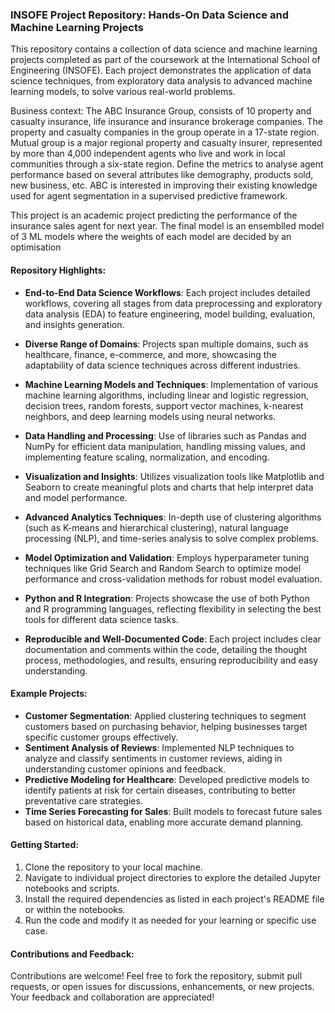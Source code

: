 ### INSOFE Project Repository: Hands-On Data Science and Machine Learning Projects

This repository contains a collection of data science and machine learning projects completed as part of the coursework at the International School of Engineering (INSOFE). Each project demonstrates the application of data science techniques, from exploratory data analysis to advanced machine learning models, to solve various real-world problems.

Business context:
The ABC Insurance Group, consists of 10 property and casualty insurance,
life insurance and insurance brokerage companies. The property and
casualty companies in the group operate in a 17-state region. Mutual group
is a major regional property and casualty insurer, represented by more than
4,000 independent agents who live and work in local communities through
a six-state region. Define the metrics to analyse agent performance based
on several attributes like demography, products sold, new business, etc.
ABC is interested in improving their existing knowledge used for agent
segmentation in a supervised predictive framework. 

This project is an academic project predicting the performance of the insurance sales agent for next year.
The final model is an ensemblled model of 3 ML models where the weights of each model are decided by an optimisation 

#### Repository Highlights:

- **End-to-End Data Science Workflows**: Each project includes detailed workflows, covering all stages from data preprocessing and exploratory data analysis (EDA) to feature engineering, model building, evaluation, and insights generation.

- **Diverse Range of Domains**: Projects span multiple domains, such as healthcare, finance, e-commerce, and more, showcasing the adaptability of data science techniques across different industries.

- **Machine Learning Models and Techniques**: Implementation of various machine learning algorithms, including linear and logistic regression, decision trees, random forests, support vector machines, k-nearest neighbors, and deep learning models using neural networks.

- **Data Handling and Processing**: Use of libraries such as Pandas and NumPy for efficient data manipulation, handling missing values, and implementing feature scaling, normalization, and encoding.

- **Visualization and Insights**: Utilizes visualization tools like Matplotlib and Seaborn to create meaningful plots and charts that help interpret data and model performance.

- **Advanced Analytics Techniques**: In-depth use of clustering algorithms (such as K-means and hierarchical clustering), natural language processing (NLP), and time-series analysis to solve complex problems.

- **Model Optimization and Validation**: Employs hyperparameter tuning techniques like Grid Search and Random Search to optimize model performance and cross-validation methods for robust model evaluation.

- **Python and R Integration**: Projects showcase the use of both Python and R programming languages, reflecting flexibility in selecting the best tools for different data science tasks.

- **Reproducible and Well-Documented Code**: Each project includes clear documentation and comments within the code, detailing the thought process, methodologies, and results, ensuring reproducibility and easy understanding.

#### Example Projects:

- **Customer Segmentation**: Applied clustering techniques to segment customers based on purchasing behavior, helping businesses target specific customer groups effectively.
- **Sentiment Analysis of Reviews**: Implemented NLP techniques to analyze and classify sentiments in customer reviews, aiding in understanding customer opinions and feedback.
- **Predictive Modeling for Healthcare**: Developed predictive models to identify patients at risk for certain diseases, contributing to better preventative care strategies.
- **Time Series Forecasting for Sales**: Built models to forecast future sales based on historical data, enabling more accurate demand planning.

#### Getting Started:

1. Clone the repository to your local machine.
2. Navigate to individual project directories to explore the detailed Jupyter notebooks and scripts.
3. Install the required dependencies as listed in each project's README file or within the notebooks.
4. Run the code and modify it as needed for your learning or specific use case.

#### Contributions and Feedback:

Contributions are welcome! Feel free to fork the repository, submit pull requests, or open issues for discussions, enhancements, or new projects. Your feedback and collaboration are appreciated!
